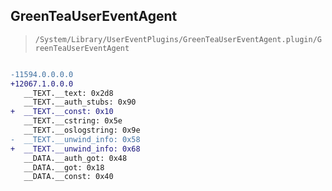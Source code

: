 ## GreenTeaUserEventAgent

> `/System/Library/UserEventPlugins/GreenTeaUserEventAgent.plugin/GreenTeaUserEventAgent`

```diff

-11594.0.0.0.0
+12067.1.0.0.0
   __TEXT.__text: 0x2d8
   __TEXT.__auth_stubs: 0x90
+  __TEXT.__const: 0x10
   __TEXT.__cstring: 0x5e
   __TEXT.__oslogstring: 0x9e
-  __TEXT.__unwind_info: 0x58
+  __TEXT.__unwind_info: 0x68
   __DATA.__auth_got: 0x48
   __DATA.__got: 0x18
   __DATA.__const: 0x40

```

